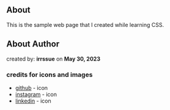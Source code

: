 ## About

This is the sample web page that I created while learning CSS.

## About Author

created by: **irrssue** on **May 30, 2023**

### credits for icons and images

- [github](https://www.flaticon.com/free-icon/github_2111432?term=github&page=1&position=4&origin=search&related_id=2111432) - icon
- [instagram](https://www.flaticon.com/free-icon/instagram_1384031?term=instagram&page=1&position=7&origin=search&related_id=1384031) - icon
- [linkedin](https://www.flaticon.com/free-icon/linkedin_3536569?term=linkedin&page=1&position=2&origin=search&related_id=3536569) - icon
